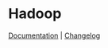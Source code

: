# Hadoop

<p align="left">
    <a href="/docs/services/clickstream/hadoop/index.md">Documentation</a> |
    <a href="./CHANGELOG.md">Changelog</a>
</p>

